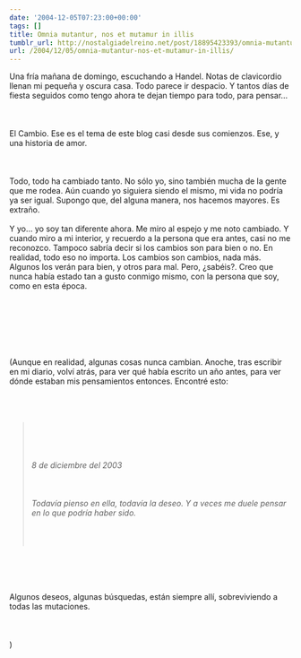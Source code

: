 ```yaml
---
date: '2004-12-05T07:23:00+00:00'
tags: []
title: Omnia mutantur, nos et mutamur in illis
tumblr_url: http://nostalgiadelreino.net/post/18895423393/omnia-mutantur-nos-et-mutamur-in-illis
url: /2004/12/05/omnia-mutantur-nos-et-mutamur-in-illis/
---
```


<p>Una fría mañana de domingo, escuchando a Handel. Notas de clavicordio llenan mi pequeña y oscura casa. Todo parece ir despacio. Y tantos días de fiesta seguidos como tengo ahora te dejan tiempo para todo, para pensar&hellip;<br/><br/><br/><br/>El Cambio. Ese es el tema de este blog casi desde sus comienzos. Ese, y una historia de amor.<br/><br/><br/><br/>Todo, todo ha cambiado tanto. No sólo yo, sino también mucha de la gente que me rodea. Aún cuando yo siguiera siendo el mismo, mi vida no podría ya ser igual. Supongo que, del alguna manera, nos hacemos mayores. Es extraño.<br/><br/>Y yo&hellip; yo soy tan diferente ahora. Me miro al espejo y me noto cambiado. Y cuando miro a mi interior, y recuerdo a la persona que era antes, casi no me reconozco. Tampoco sabría decir si los cambios son para bien o no. En realidad, todo eso no importa. Los cambios son cambios, nada más. Algunos los verán para bien, y otros para mal. Pero, ¿sabéis?. Creo que nunca había estado tan a gusto conmigo mismo, con la persona que soy, como en esta época. <br/><br/><br/><br/><br/><br/><br/><br/>(Aunque en realidad, algunas cosas nunca cambian. Anoche, tras escribir en mi diario, volví atrás, para ver qué había escrito un año antes, para ver dónde estaban mis pensamientos entonces. Encontré esto: <br/><br/><br/><br/><em><blockquote><br/><br/><br/><br/>8 de diciembre del 2003<br/><br/><br/><br/>Todavía pienso en ella, todavía la deseo. Y a veces me duele pensar en lo que podría haber sido.<br/><br/><br/><br/></blockquote></em><br/><br/><br/><br/>Algunos deseos, algunas búsquedas, están siempre allí, sobreviviendo a todas las mutaciones.<br/><br/><br/><br/>)</p><div class="blogger-post-footer"><img width="1" height="1" src="https://blogger.googleusercontent.com/tracker/1180118427259117074-4977427389372496240?l=nostalgiadelreino.blogspot.com" alt=""/></div>
